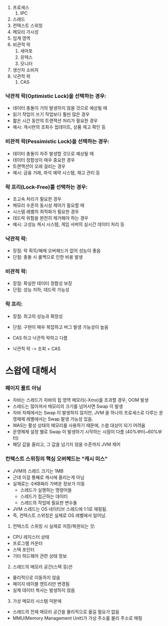 1. 프로세스
	1. IPC
2. 스레드
3. 컨텍스트 스위칭
4. 메모리 가시성
5. 임계 영역
6. 비관적 락
	1. 세마포
	2. 뮤텍스
	3. 모니터
7. 생산자 소비자
8. 낙관적 락
	1. CAS
### 낙관적 락(Optimistic Lock)을 선택하는 경우:
- 데이터 충돌이 거의 발생하지 않을 것으로 예상될 때
- 읽기 작업이 쓰기 작업보다 훨씬 많은 경우
- 짧은 시간 동안의 트랜잭션 처리가 필요한 경우
- 예시: 게시판의 조회수 업데이트, 상품 재고 확인 등
### 비관적 락(Pessimistic Lock)을 선택하는 경우:
- 데이터 충돌이 자주 발생할 것으로 예상될 때
- 데이터 정합성이 매우 중요한 경우
- 트랜잭션이 오래 걸리는 경우
- 예시: 금융 거래, 좌석 예약 시스템, 재고 관리 등
### 락 프리(Lock-Free)를 선택하는 경우:
- 초고속 처리가 필요한 경우
- 메모리 수준의 동시성 제어가 필요할 때
- 시스템 레벨의 최적화가 필요한 경우
- 데드락 위험을 완전히 제거해야 하는 경우
- 예시: 고성능 캐시 시스템, 게임 서버의 실시간 데이터 처리 등
### 낙관적 락:
- 장점: 락 획득/해제 오버헤드가 없어 성능이 좋음
- 단점: 충돌 시 롤백으로 인한 비용 발생
### 비관적 락:
- 장점: 확실한 데이터 정합성 보장
- 단점: 성능 저하, 데드락 가능성
### 락 프리:
- 장점: 최고의 성능과 확장성
- 단점: 구현이 매우 복잡하고 버그 발생 가능성이 높음


- CAS 하고 낙관적 락하고 다름
- 낙관적 락 -> 조회 + CAS


# 스왑에 대해서
### 페이지 폴트 아님
- 자바는 스레드가 자바의 힙 영역 메모리(-Xmx)를 초과할 경우, OOM 발생
- 스레드는 많아져서 메모리의 크기를 넘어서면 Swap 이 발생
- 자바 자체에서는 Swap 이 발생하지 않지만, JVM 을 하나의 프로세스로 다루는 운영체제 레벨에서는 Swap 발생 가능성 있음.
- WAS는 활성 상태의 메모리를 사용하기 때문에, 스왑 대상이 되기 어려움
- 운영체제 설정 별로 Swap 이 발생하기 시작하는 시점이 다름 (40%부터~60%부터)
- 해당 값을 올리고, 그 값을 넘기지 않을 수준까지 JVM 제어
### 컨텍스트 스위칭의 핵심 오버헤드는 "캐시 미스"
- JVM의 스레드 크기는 1MB
- 근데 이걸 통째로 캐시에 올리는게 아님
- 실제로는 수KB짜리 가벼운 정보가 이동
	- 스레드가 실행하는 명령어들
	- 스레드가 접근하는 데이터
	- 스레드의 작업에 필요한 변수들
- JVM 스레드는 OS 네이티브 스레드에 1:1로 매핑됨. 
- 즉, 컨텍스트 스위칭은 실제로 OS 레벨에서 일어남.
1. 컨텍스트 스위칭 시 실제로 저장/복원되는 것:
- CPU 레지스터 상태
- 프로그램 카운터
- 스택 포인터
- 기타 하드웨어 관련 상태 정보
2. 스레드의 메모리 공간(스택 등)은
- 물리적으로 이동하지 않음
- 페이지 테이블 엔트리만 변경됨
- 실제 데이터 복사는 발생하지 않음
3. 가상 메모리 시스템 덕분에
- 스레드의 전체 메모리 공간을 물리적으로 옮길 필요가 없음
- MMU(Memory Management Unit)가 가상 주소를 물리 주소로 매핑